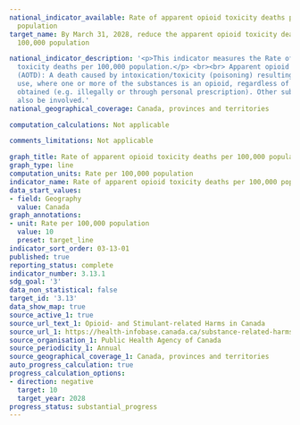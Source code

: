 ```yaml
---
national_indicator_available: Rate of apparent opioid toxicity deaths per 100,000
  population
target_name: By March 31, 2028, reduce the apparent opioid toxicity deaths to 10 per
  100,000 population

national_indicator_description: '<p>This indicator measures the Rate of apparent opioid
  toxicity deaths per 100,000 population.</p> <br><br> Apparent opioid toxicity death
  (AOTD): A death caused by intoxication/toxicity (poisoning) resulting from substance
  use, where one or more of the substances is an opioid, regardless of how it was
  obtained (e.g. illegally or through personal prescription). Other substances may
  also be involved.'
national_geographical_coverage: Canada, provinces and territories

computation_calculations: Not applicable

comments_limitations: Not applicable

graph_title: Rate of apparent opioid toxicity deaths per 100,000 population
graph_type: line
computation_units: Rate per 100,000 population
indicator_name: Rate of apparent opioid toxicity deaths per 100,000 population
data_start_values:
- field: Geography
  value: Canada
graph_annotations:
- unit: Rate per 100,000 population
  value: 10
  preset: target_line
indicator_sort_order: 03-13-01
published: true
reporting_status: complete
indicator_number: 3.13.1
sdg_goal: '3'
data_non_statistical: false
target_id: '3.13'
data_show_map: true
source_active_1: true
source_url_text_1: Opioid- and Stimulant-related Harms in Canada
source_url_1: https://health-infobase.canada.ca/substance-related-harms/opioids-stimulants/
source_organisation_1: Public Health Agency of Canada
source_periodicity_1: Annual
source_geographical_coverage_1: Canada, provinces and territories
auto_progress_calculation: true
progress_calculation_options:
- direction: negative
  target: 10
  target_year: 2028
progress_status: substantial_progress
---
```

